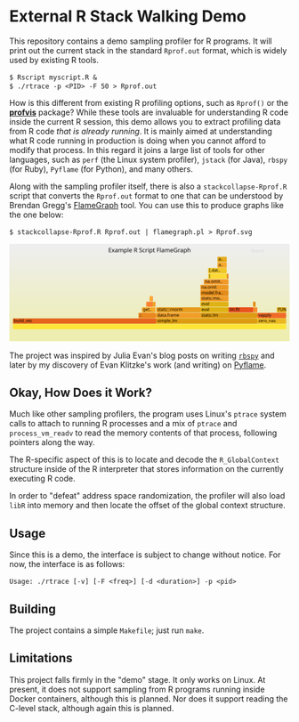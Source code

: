 # External R Stack Walking Demo

This repository contains a demo sampling profiler for R programs. It will print
out the current stack in the standard `Rprof.out` format, which is widely used
by existing R tools.

```shell
$ Rscript myscript.R &
$ ./rtrace -p <PID> -F 50 > Rprof.out
```

How is this different from existing R profiling options, such as `Rprof()` or
the [**profvis**](https://rstudio.github.io/profvis/) package? While these tools
are invaluable for understanding R code inside the current R session, this demo
allows you to extract profiling data from R code *that is already running*. It
is mainly aimed at understanding what R code running in production is doing when
you cannot afford to modify that process. In this regard it joins a large list
of tools for other languages, such as `perf` (the Linux system profiler),
`jstack` (for Java), `rbspy` (for Ruby), `Pyflame` (for Python), and many
others.

Along with the sampling profiler itself, there is also a `stackcollapse-Rprof.R`
script that converts the `Rprof.out` format to one that can be understood by
Brendan Gregg's [FlameGraph](http://www.brendangregg.com/flamegraphs.html) tool.
You can use this to produce graphs like the one below:

```shell
$ stackcollapse-Rprof.R Rprof.out | flamegraph.pl > Rprof.svg
```

![Example FlameGraph](example-flamegraph.svg)

The project was inspired by Julia Evan's blog posts on writing
[`rbspy`](https://rbspy.github.io/) and later by my discovery of Evan Klitzke's
work (and writing) on [Pyflame](https://github.com/uber/pyflame).

## Okay, How Does it Work?

Much like other sampling profilers, the program uses Linux's `ptrace` system
calls to attach to running R processes and a mix of `ptrace` and
`process_vm_readv` to read the memory contents of that process, following
pointers along the way.

The R-specific aspect of this is to locate and decode the `R_GlobalContext`
structure inside of the R interpreter that stores information on the currently
executing R code.

In order to "defeat" address space randomization, the profiler will also load
`libR` into memory and then locate the offset of the global context structure.

## Usage

Since this is a demo, the interface is subject to change without notice. For
now, the interface is as follows:

    Usage: ./rtrace [-v] [-F <freq>] [-d <duration>] -p <pid>

## Building

The project contains a simple `Makefile`; just run `make`.

## Limitations

This project falls firmly in the "demo" stage. It only works on Linux. At
present, it does not support sampling from R programs running inside Docker
containers, although this is planned. Nor does it support reading the C-level
stack, although again this is planned.
